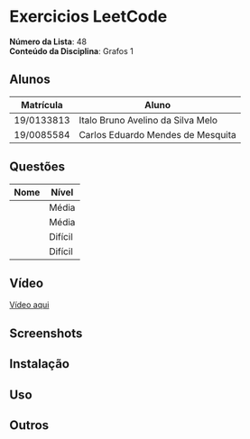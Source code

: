 
# Exercicios LeetCode

**Número da Lista**: 48<br>
**Conteúdo da Disciplina**: Grafos 1<br>

## Alunos
|Matrícula | Aluno |
| -- | -- |
| 19/0133813  |  Italo Bruno Avelino da Silva Melo |
| 19/0085584  |  Carlos Eduardo Mendes de Mesquita |

## Questões
| Nome                                                                                                                                                                | Nível   |
| ------------------------------------------------------------------------------------------------------------------------------------------------------------------- | ------- |
|          | Média   |
|          | Média   |
|          | Difícil |
|          | Difícil |

## Vídeo

[Vídeo aqui]()

## Screenshots

## Instalação 

## Uso 

## Outros 




